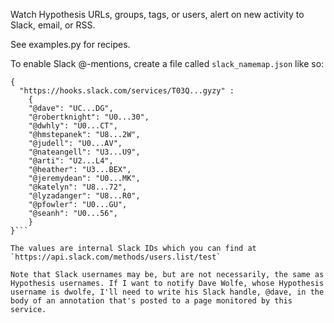 Watch Hypothesis URLs, groups, tags, or users, alert on new activity to Slack, email, or RSS.

See examples.py for recipes.

To enable Slack @-mentions, create a file called `slack_namemap.json` like so:

```
{
  "https://hooks.slack.com/services/T03Q...gyzy" :
    {
    "@dave": "UC...DG",
    "@robertknight": "U0...30",
    "@dwhly": "U0...CT",
    "@hmstepanek": "U8...2W",
    "@judell": "U0...AV",
    "@nateangell": "U3...U9",
    "@arti": "U2...L4",
    "@heather": "U3...BEX",
    "@jeremydean": "U0...MK",
    "@katelyn": "U8...72",
    "@lyzadanger": "U8...R0",
    "@pfowler": "U0...GU",
    "@seanh": "U0...56",
    }
}```

The values are internal Slack IDs which you can find at `https://api.slack.com/methods/users.list/test`

Note that Slack usernames may be, but are not necessarily, the same as Hypothesis usernames. If I want to notify Dave Wolfe, whose Hypothesis username is dwolfe, I'll need to write his Slack handle, @dave, in the body of an annotation that's posted to a page monitored by this service.


